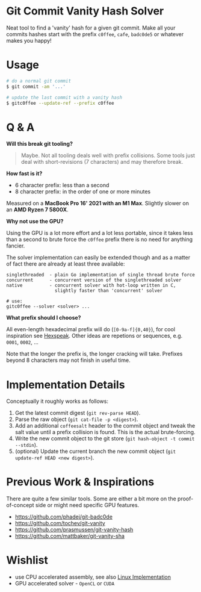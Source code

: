 # Git Commit Vanity Hash Solver

Neat tool to find a 'vanity' hash for a given git commit. Make all your commits hashes start with the
prefix `c0ffee`, `cafe`, `badc0de5` or whatever makes you happy!

# Usage

```bash
# do a normal git commit
$ git commit -am '...'

# update the last commit with a vanity hash
$ gitc0ffee --update-ref --prefix c0ffee
```

# Q & A

__Will this break git tooling?__
> Maybe. Not all tooling deals well with prefix collisions. Some tools just deal with short-revisions (7 characters) and
> may therefore break.

__How fast is it?__

- 6 character prefix: less than a second
- 8 character prefix: in the order of one or more minutes

Measured on a __MacBook Pro 16' 2021 with an M1 Max__. Slightly slower
on an __AMD Ryzen 7 5800X__.

__Why not use the GPU?__

Using the GPU is a lot more effort and a lot less portable, since it takes less than a second to brute force
the `c0ffee` prefix there is no need for anything fancier.

The solver implementation can easily be extended though and as
a matter of fact there are already at least three available:

```plain
singlethreaded  - plain Go implementation of single thread brute force
concurrent      - concurrent version of the singlethreaded solver
native          - concurrent solver with hot-loop written in C,
                  slightly faster than 'concurrent' solver

# use:
gitc0ffee --solver <solver> ...
```

__What prefix should I choose?__

All even-length hexadecimal prefix will do (`[0-9a-f]{0,40}`), for cool inspiration
see [Hexspeak](https://en.wikipedia.org/wiki/Hexspeak). Other ideas are repetions or sequences, e.g. `0001`, `0002`, ...

Note that the longer the prefix is, the longer cracking will
take. Prefixes beyond 8 characters may not finish in useful time.

# Implementation Details

Conceptually it roughly works as follows:

1. Get the latest commit digest (`git rev-parse HEAD`).
2. Parse the raw object (`git cat-file -p <digest>`).
3. Add an additional `coffeesalt` header to the commit object and tweak the salt value until a prefix collision is
   found. This is the actual brute-forcing.
4. Write the new commit object to the git store (`git hash-object -t commit --stdin`).
5. (optional) Update the current branch the new commit object (`git update-ref HEAD <new digest>`).

# Previous Work & Inspirations

There are quite a few similar tools. Some are either a bit more on the proof-of-concept side or might need specific GPU
features.

- https://github.com/phadej/git-badc0de
- https://github.com/tochev/git-vanity
- https://github.com/prasmussen/git-vanity-hash
- https://github.com/mattbaker/git-vanity-sha

# Wishlist

- use CPU accelerated assembly, see
  also [Linux Implementation](https://github.com/torvalds/linux/blob/master/arch/x86/crypto/sha1_ni_asm.S)
- GPU accelerated solver - `OpenCL` or `CUDA`

